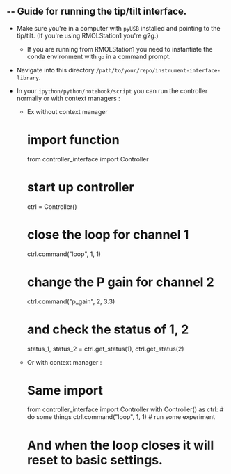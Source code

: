 ## -- Guide for running the tip/tilt interface.

* Make sure you're in a computer with `pyUSB` installed and pointing to the
  tip/tilt. (If you're using RMOLStation1 you're g2g.)
  * If you are running from RMOLStation1 you need to instantiate the conda 
    environment with `go` in a command prompt. 
* Navigate into this directory `/path/to/your/repo/instrument-interface-library`.

* In your `ipython/python/notebook/script` you can run the controller normally
  or with context managers :
  * Ex without context manager 
    # import function
    from controller_interface import Controller
    # start up controller
    ctrl = Controller()
    # close the loop for channel 1
    ctrl.command("loop", 1, 1)
    # change the P gain for channel 2
    ctrl.command("p_gain", 2, 3.3)
    # and check the status of 1, 2
    status_1, status_2 = ctrl.get_status(1), ctrl.get_status(2)

  * Or with context manager :
    # Same import
    from controller_interface import Controller
    with Controller() as ctrl:
        # do some things
        ctrl.command("loop", 1, 1)
        # run some experiment
    # And when the loop closes it will reset to basic settings.



